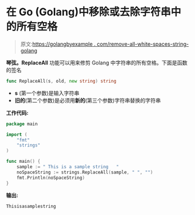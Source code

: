 # 在 Go (Golang)中移除或去除字符串中的所有空格

> 原文:[https://golangbyexample . com/remove-all-white-spaces-string-golang](https://golangbyexample.com/remove-all-white-spaces-string-golang)

**琴弦。ReplaceAll** 功能可以用来修剪 Golang 中字符串的所有空格。下面是函数的签名

```go
func ReplaceAll(s, old, new string) string
```

*   **s** (第一个参数)是输入字符串
*   **旧的**(第二个参数)是必须用**新的**(第三个参数)字符串替换的字符串

**工作代码:**

```go
package main

import (
    "fmt"
    "strings"
)

func main() {
    sample := " This is a sample string   "
    noSpaceString := strings.ReplaceAll(sample, " ", "")
    fmt.Println(noSpaceString)
}
```

**输出:**

```go
Thisisasamplestring
```